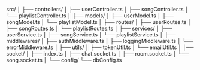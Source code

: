 src/
│
├── controllers/
│   ├── userController.ts
│   ├── songController.ts
│   └── playlistController.ts
│
├── models/
│   ├── userModel.ts
│   ├── songModel.ts
│   └── playlistModel.ts
│
├── routes/
│   ├── userRoutes.ts
│   ├── songRoutes.ts
│   └── playlistRoutes.ts
│
├── services/
│   ├── userService.ts
│   ├── songService.ts
│   └── playlistService.ts
│
├── middlewares/
│   ├── authMiddleware.ts
│   ├── loggingMiddleware.ts
│   └── errorMiddleware.ts
│
├── utils/
│   ├── tokenUtil.ts
│   └── emailUtil.ts
│
│── socket/
│   ├── index.ts
│   ├── chat.socket.ts
│   ├── room.socket.ts
│   └── song.socket.ts
│
└── config/
    └── dbConfig.ts
